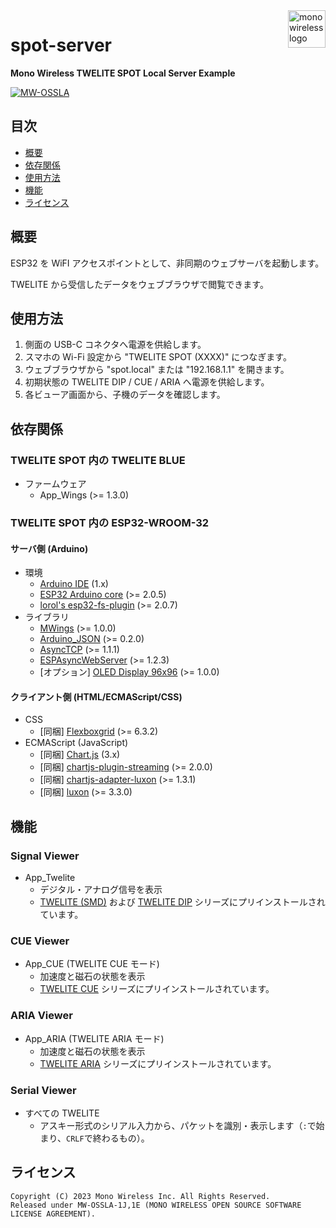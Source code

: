 <a href="https://mono-wireless.com/jp/index.html">
    <img src="https://mono-wireless.com/common/images/logo/logo-land.svg" alt="mono wireless logo" title="MONO WIRELESS" align="right" height="60" />
</a>

# spot-server

**Mono Wireless TWELITE SPOT Local Server Example**

[![MW-OSSLA](https://img.shields.io/badge/License-MW--OSSLA-e4007f)](LICENSE.md)

## 目次

- [概要](#概要)
- [依存関係](#依存関係)
- [使用方法](#使用方法)
- [機能](#機能)
- [ライセンス](#ライセンス)

## 概要

ESP32 を WiFI アクセスポイントとして、非同期のウェブサーバを起動します。

TWELITE から受信したデータをウェブブラウザで閲覧できます。

## 使用方法

1. 側面の USB-C コネクタへ電源を供給します。
2. スマホの Wi-Fi 設定から "TWELITE SPOT (XXXX)" につなぎます。
3. ウェブブラウザから "spot.local" または "192.168.1.1" を開きます。
4. 初期状態の TWELITE DIP / CUE / ARIA へ電源を供給します。
5. 各ビューア画面から、子機のデータを確認します。

## 依存関係

### TWELITE SPOT 内の TWELITE BLUE

- ファームウェア
  - App_Wings (>= 1.3.0)

### TWELITE SPOT 内の ESP32-WROOM-32

#### サーバ側 (Arduino)

- 環境
  - [Arduino IDE](https://github.com/arduino/Arduino) (1.x)
  - [ESP32 Arduino core](https://github.com/espressif/arduino-esp32) (>= 2.0.5)
  - [lorol's esp32-fs-plugin](https://github.com/lorol/arduino-esp32fs-plugin) (>= 2.0.7)
- ライブラリ
  - [MWings](https://github.com/monowireless/mwings_arduino) (>= 1.0.0)
  - [Arduino_JSON](http://github.com/arduino-libraries/Arduino_JSON) (>= 0.2.0)
  - [AsyncTCP](https://github.com/me-no-dev/AsyncTCP) (>= 1.1.1)
  - [ESPAsyncWebServer](https://github.com/me-no-dev/ESPAsyncWebServer) (>= 1.2.3)
  - [オプション] [OLED Display 96x96](https://github.com/Seeed-Studio/OLED_Display_96X96) (>= 1.0.0)

#### クライアント側 (HTML/ECMAScript/CSS)

- CSS
  - [同梱] [Flexboxgrid](https://github.com/kristoferjoseph/flexboxgrid) (>= 6.3.2)
- ECMAScript (JavaScript)
  - [同梱] [Chart.js](https://github.com/chartjs/Chart.js) (3.x)
  - [同梱] [chartjs-plugin-streaming](https://github.com/nagix/chartjs-plugin-streaming) (>= 2.0.0)
  - [同梱] [chartjs-adapter-luxon](https://github.com/chartjs/chartjs-adapter-luxon) (>= 1.3.1)
  - [同梱] [luxon](https://github.com/moment/luxon/) (>= 3.3.0)

## 機能

### Signal Viewer

- App_Twelite
  - デジタル・アナログ信号を表示
  - [TWELITE (SMD)](https://mono-wireless.com/jp/products/TWE-LITE/index.html) および [TWELITE DIP](https://mono-wireless.com/jp/products/TWE-Lite-DIP/index.html) シリーズにプリインストールされています。

### CUE Viewer

- App_CUE (TWELITE CUE モード)
  - 加速度と磁石の状態を表示
  - [TWELITE CUE](https://mono-wireless.com/jp/products/twelite-cue/index.html) シリーズにプリインストールされています。

### ARIA Viewer

- App_ARIA (TWELITE ARIA モード)
  - 加速度と磁石の状態を表示
  - [TWELITE ARIA](https://mono-wireless.com/jp/products/twelite-aria/index.html) シリーズにプリインストールされています。

### Serial Viewer

- すべての TWELITE
  - アスキー形式のシリアル入力から、パケットを識別・表示します（`:`で始まり、`CRLF`で終わるもの）。

## ライセンス

``` plain
Copyright (C) 2023 Mono Wireless Inc. All Rights Reserved.
Released under MW-OSSLA-1J,1E (MONO WIRELESS OPEN SOURCE SOFTWARE LICENSE AGREEMENT).
```
